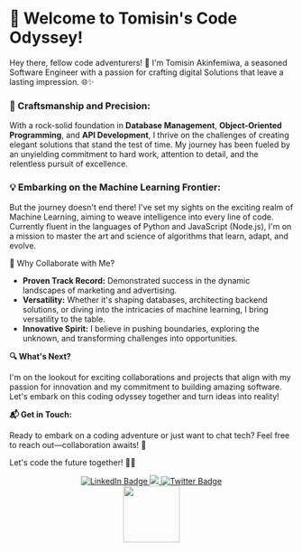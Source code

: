 # 🚀 Welcome to Tomisin's Code Odyssey!

Hey there, fellow code adventurers! 👋 I'm Tomisin Akinfemiwa, a seasoned Software Engineer with a passion for crafting digital Solutions that leave a lasting impression. 🌐✨


### 🔧 Craftsmanship and Precision:

With a rock-solid foundation in **Database Management**, **Object-Oriented Programming**, and **API Development**, I thrive on the challenges of creating elegant solutions that stand the test of time. My journey has been fueled by an unyielding commitment to hard work, attention to detail, and the relentless pursuit of excellence.


### 💡 Embarking on the Machine Learning Frontier:

But the journey doesn't end there! I've set my sights on the exciting realm of Machine Learning, aiming to weave intelligence into every line of code. Currently fluent in the languages of Python and JavaScript (Node.js), I'm on a mission to master the art and science of algorithms that learn, adapt, and evolve.

🌟 Why Collaborate with Me?


* **Proven Track Record:** Demonstrated success in the dynamic landscapes of marketing and advertising.
* **Versatility:** Whether it's shaping databases, architecting backend solutions, or diving into the intricacies of machine learning, I bring versatility to the table.
* **Innovative Spirit:** I believe in pushing boundaries, exploring the unknown, and transforming challenges into opportunities.

**🔍 What's Next?**

I'm on the lookout for exciting collaborations and projects that align with my passion for innovation and my commitment to building amazing software. Let's embark on this coding odyssey together and turn ideas into reality!

**📬 Get in Touch:**

Ready to embark on a coding adventure or just want to chat tech? Feel free to reach out—collaboration awaits! 🚀

Let's code the future together! 🦾✨

<div id="header" align="center">
   <div id="badges">
  <a href="https://www.linkedin.com/in/tomisin-akinfemiwa/">
    <img src="https://img.shields.io/badge/LinkedIn-blue?style=for-the-badge&logo=linkedin&logoColor=white" alt="LinkedIn Badge"/>
  </a>
  <a href="https://www.instagram.com/ak_tomisin/">
    <img src="https://img.shields.io/badge/Instagram-E4405F?style=for-the-badge&logo=instagram&logoColor=white"/>
  </a>
  <a href="https://www.sotwe.com/Ak_Tomisin?lang=en">
    <img src="https://img.shields.io/badge/Twitter-blue?style=for-the-badge&logo=twitter&logoColor=white" alt="Twitter Badge"/>
  </a>
</div>
  <img src="https://media.giphy.com/media/v1.Y2lkPTc5MGI3NjExdXl4cXo0emFtcHdsZ3p0aWFkNWt5bmhsNHhlMTIwOW9odWp5aG5tMiZlcD12MV9pbnRlcm5hbF9naWZfYnlfaWQmY3Q9cw/M9gbBd9nbDrOTu1Mqx/giphy.gif" width="100"/>
</div>
